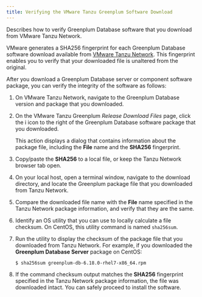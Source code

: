 ```yaml
---
title: Verifying the VMware Tanzu Greenplum Software Download 
---
```


Describes how to verify Greenplum Database software that you download from VMware Tanzu Network.

VMware generates a SHA256 fingerprint for each Greenplum Database software download available from [VMware Tanzu Network](https://network.pivotal.io/products/pivotal-gpdb). This fingerprint enables you to verify that your downloaded file is unaltered from the original.

After you download a Greenplum Database server or component software package, you can verify the integrity of the software as follows:

1. On VMware Tanzu Network, navigate to the Greenplum Database version and package that you downloaded.

2. On the VMware Tanzu Greenplum _Release Download Files_ page, click the i icon to the right of the Greenplum Database software package that you downloaded.

    This action displays a dialog that contains information about the package file, including the **File** name and the **SHA256** fingerprint.

3. Copy/paste the **SHA256** to a local file, or keep the Tanzu Network browser tab open.

4. On your local host, open a terminal window, navigate to the download directory, and locate the Greenplum package file that you downloaded from Tanzu Network.

5. Compare the downloaded file name with the **File** name specified in the Tanzu Network package information, and verify that they are the same.

6. Identify an OS utility that you can use to locally calculate a file checksum. On CentOS, this utility command is named `sha256sum`.

7. Run the utility to display the checksum of the package file that you downloaded from Tanzu Network. For example, if you downloaded the **Greenplum Database Server** package on CentOS:

    ```
    $ sha256sum greenplum-db-6.18.0-rhel7-x86_64.rpm
    ```

8. If the command checksum output matches the **SHA256** fingerprint specified in the Tanzu Network package information, the file was downloaded intact. You can safely proceed to install the software.